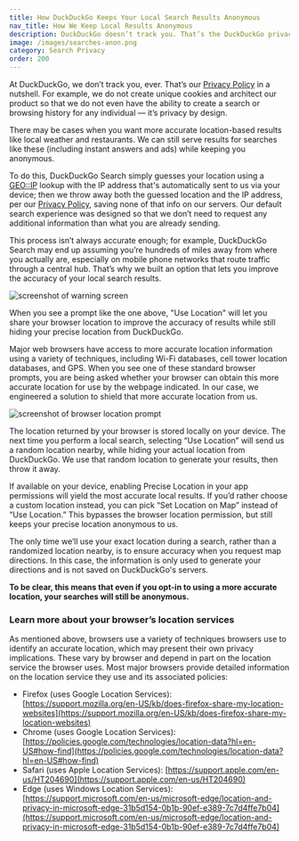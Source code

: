 ```yaml
---
title: How DuckDuckGo Keeps Your Local Search Results Anonymous
nav_title: How We Keep Local Results Anonymous
description: DuckDuckGo doesn’t track you. That’s the DuckDuckGo privacy policy in a nutshell.
image: /images/searches-anon.png
category: Search Privacy
order: 200
---
```


At DuckDuckGo, we don’t track you, ever. That’s our [Privacy Policy](https://duckduckgo.com/privacy) in a nutshell. For example, we do not create unique cookies and architect our product so that we do not even have the ability to create a search or browsing history for any individual — it’s privacy by design.

There may be cases when you want more accurate location-based results like local weather and restaurants. We can still serve results for searches like these (including instant answers and ads) while keeping you anonymous.

To do this, DuckDuckGo Search simply guesses your location using a [GEO::IP](https://en.wikipedia.org/wiki/Internet_geolocation) lookup with the IP address that's automatically sent to us via your device; then we throw away both the guessed location and the IP address, per our [Privacy Policy](https://duckduckgo.com/privacy), saving none of that info on our servers. Our default search experience was designed so that we don’t need to request any additional information than what you are already sending.

This process isn’t always accurate enough; for example, DuckDuckGo Search may end up assuming you’re hundreds of miles away from where you actually are, especially on mobile phone networks that route traffic through a central hub. That’s why we built an option that lets you improve the accuracy of your local search results.

<img alt="screenshot of warning screen" src="{{ site.baseurl }}/images/desktop_pul_prompt.png" />

When you see a prompt like the one above, "Use Location" will let you share your browser location to improve the accuracy of results while still hiding your precise location from DuckDuckGo.

Major web browsers have access to more accurate location information using a variety of techniques, including Wi-Fi databases, cell tower location databases, and GPS. When you see one of these standard browser prompts, you are being asked whether your browser can obtain this more accurate location for use by the webpage indicated. In our case, we engineered a solution to shield that more accurate location from us.

<img alt="screenshot of browser location prompt" src="{{ site.baseurl }}/images/desktop_location_prompt.png" />

The location returned by your browser is stored locally on your device. The next time you perform a local search, selecting “Use Location” will send us a random location nearby, while hiding your actual location from DuckDuckGo. We use that random location to generate your results, then throw it away.

If available on your device, enabling Precise Location in your app permissions will yield the most accurate local results. If you’d rather choose a custom location instead, you can pick “Set Location on Map” instead of “Use Location.” This bypasses the browser location permission, but still keeps your precise location anonymous to us.

The only time we’ll use your exact location during a search, rather than a randomized location nearby, is to ensure accuracy when you request map directions. In this case, the information is only used to generate your directions and is not saved on DuckDuckGo's servers.

**To be clear, this means that even if you opt-in to using a more accurate location, your searches will still be anonymous.**

### Learn more about your browser’s location services

As mentioned above, browsers use a variety of techniques browsers use to identify an accurate location, which may present their own privacy implications. These vary by browser and depend in part on the location service the browser uses. Most major browsers provide detailed information on the location service they use and its associated policies:

-   Firefox (uses Google Location Services): [https://support.mozilla.org/en-US/kb/does-firefox-share-my-location-websites](https://support.mozilla.org/en-US/kb/does-firefox-share-my-location-websites)
-   Chrome (uses Google Location Services): [https://policies.google.com/technologies/location-data?hl=en-US#how-find](https://policies.google.com/technologies/location-data?hl=en-US#how-find)
-   Safari (uses Apple Location Services): [https://support.apple.com/en-us/HT204690](https://support.apple.com/en-us/HT204690)
-   Edge (uses Windows Location Services): [https://support.microsoft.com/en-us/microsoft-edge/location-and-privacy-in-microsoft-edge-31b5d154-0b1b-90ef-e389-7c7d4ffe7b04](https://support.microsoft.com/en-us/microsoft-edge/location-and-privacy-in-microsoft-edge-31b5d154-0b1b-90ef-e389-7c7d4ffe7b04)
